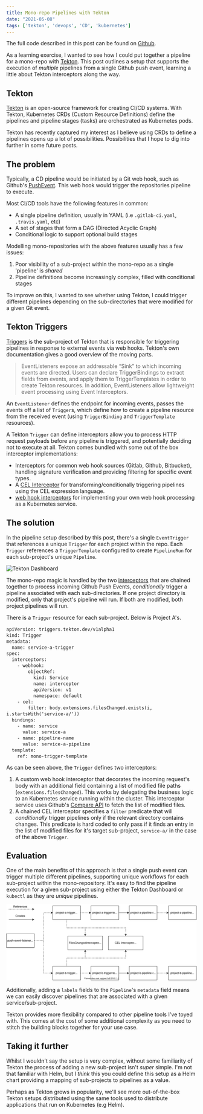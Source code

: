 ```yaml
---
title: Mono-repo Pipelines with Tekton
date: "2021-05-08"
tags: ['tekton', 'devops', 'CD', 'kubernetes']
---
```


The full code described in this post can be found on [Github](https://github.com/janakerman/tekton-mono-repo-demo).

As a learning exercise, I wanted to see how I could put together a pipeline for a mono-repo with [Tekton](https://tekton.dev/). This post outlines a setup that supports the execution of _multiple_ pipelines from a single Github push event, learning a little about Tekton interceptors along the way.


## Tekton

[Tekton](https://tekton.dev/) is an open-source framework for creating CI/CD systems. With Tekton, Kubernetes CRDs (Custom Resource Definitions) define the pipelines and pipeline stages (tasks) are orchestrated as Kubernetes pods.

Tekton has recently captured my interest as I believe using CRDs to define a pipelines opens up a lot of possibilities. Possibilities that I hope to dig into further in some future posts.


## The problem

Typically, a CD pipeline would be initiated by a Git web hook, such as Github's [PushEvent](https://docs.github.com/en/developers/webhooks-and-events/github-event-types#pushevent). This web hook would trigger the repositories pipeline to execute.

Most CI/CD tools have the following features in common:
* A single pipeline definition, usually in YAML (i.e `.gitlab-ci.yaml`, `.travis.yaml`, etc)
* A set of stages that form a DAG (Directed Acyclic Graph)
* Conditional logic to support optional build stages

Modelling mono-repositories with the above features usually has a few issues:
1. Poor visibility of a sub-project within the mono-repo as a single 'pipeline' is _shared_
2. Pipeline definitions become increasingly complex, filled with conditional stages

To improve on this, I wanted to see whether using Tekton, I could trigger different pipelines depending on the sub-directories that were modified for a given Git event.

## Tekton Triggers

[Triggers](https://github.com/tektoncd/triggers) is the sub-project of Tekton that is responsible for triggering pipelines in response to external events via web hooks. Tekton's own documentation gives a good overview of the moving parts.

> EventListeners expose an addressable “Sink” to which incoming events are directed. Users can declare TriggerBindings to extract fields from events, and apply them to TriggerTemplates in order to create Tekton resources. In addition, EventListeners allow lightweight event processing using Event Interceptors.

An `EventListener` defines the endpoint for incoming events, passes the events off a list of `Trigger`s, which define  how to create a pipeline resource from the received event (using `TriggerBinding` and `TriggerTemplate` resources).  

A Tekton `Trigger` can define interceptors allow you to process HTTP request payloads before any pipeline is triggered, and potentially deciding not to execute at all. Tekton comes bundled with some out of the box interceptor implementations:
* Interceptors for common web hook sources (Gitlab, Github, Bitbucket), handling signature verification and providing filtering for specific event types.
* A [CEL Interceptor](https://tekton.dev/docs/triggers/eventlisteners/#cel-interceptors) for transforming/conditionally triggering pipelines using the CEL expression language.
* [web hook interceptors](https://tekton.dev/docs/triggers/eventlisteners/#webhook-interceptors) for implementing your own web hook processing as a Kubernetes service.


## The solution

In the pipeline setup described by this post, there's a single `EventTrigger` that references a unique `Trigger` for each project within the repo. Each `Trigger` references a `TriggerTemplate` configured to create `PipelineRun` for each sub-project's unique `Pipeline`.

![Tekton Dashboard](tekton-dashboard.svg)

The mono-repo magic is handled by the two [interceptors](https://tekton.dev/docs/triggers/eventlisteners/#interceptors) that are chained together to process incoming Github Push Events, _conditionally_ trigger a pipeline associated with each sub-directories. If one project directory is modified, only that project's pipeline will run. If both are modified, both project pipelines will run.

There is a `Trigger` resource for each sub-project. Below is Project A's.

```
apiVersion: triggers.tekton.dev/v1alpha1
kind: Trigger
metadata:
  name: service-a-trigger
spec:
  interceptors:
    - webhook:
        objectRef:
          kind: Service
          name: interceptor
          apiVersion: v1
          namespace: default
    - cel:
        filter: body.extensions.filesChanged.exists(i, i.startsWith('service-a/'))
  bindings:
    - name: service
      value: service-a
    - name: pipeline-name
      value: service-a-pipeline
  template:
    ref: mono-trigger-template
```

As can be seen above, the `Trigger` defines two interceptors:
 1. A custom web hook interceptor that decorates the incoming request's body with an additional field containing a list of modified file paths (`extensions.filesChanged`). This works by delegating the business logic to an Kubernetes service running within the cluster. This interceptor service uses Github's [Compare API](https://docs.github.com/en/github/committing-changes-to-your-project/comparing-commits#comparing-commits) to fetch the list of modified files.
2. A chained CEL interceptor specifies a `filter` predicate that will _conditionally_ trigger pipelines only if the relevant directory contains changes. This predicate is hard coded to only pass if it finds an entry in the list of modified files for it's target sub-project, `service-a/` in the case of the above `Trigger`.


## Evaluation

One of the main benefits of this approach is that a single push event can trigger multiple different pipelines, supporting unique workflows for each sub-project within the mono-repository. It's easy to find the pipeline execution for a given sub-project using either the Tekton Dashboard or `kubectl` as they are _unique_ pipelines.  

![Component diagram](tekton-mono-components.svg)

Additionally, adding a `labels` fields to the `Pipeline`'s `metadata` field means we can easily discover pipelines that are associated with a given service/sub-project.

Tekton provides more flexibility compared to other pipeline tools I've toyed with. This comes at the cost of some additional complexity as you need to stitch the building blocks together for your use case.


## Taking it further

Whilst I wouldn't say the setup is very complex, without some familiarity of Tekton the process of adding a new sub-project isn't _super_ simple. I'm not that familiar with Helm, but I _think_ this you could define this setup as a Helm chart providing a mapping of sub-projects to pipelines as a value.

Perhaps as Tekton grows in popularity, we'll see more out-of-the-box Tekton setups distributed using the same tools used to distribute applications that run on Kubernetes (e.g Helm). 
